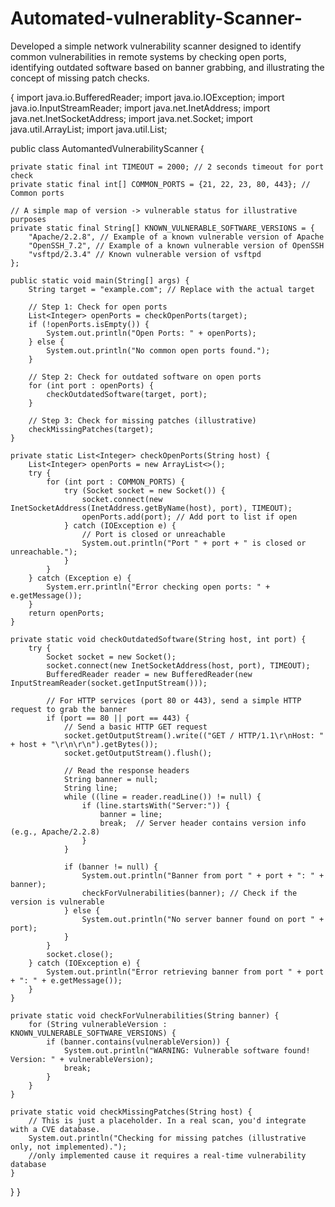 # Automated-vulnerablity-Scanner-
Developed a simple network vulnerability scanner designed to identify common vulnerabilities in remote systems by checking open ports, identifying outdated software based on banner grabbing, and illustrating the concept of missing patch checks.

{
import java.io.BufferedReader;
import java.io.IOException;
import java.io.InputStreamReader;
import java.net.InetAddress;
import java.net.InetSocketAddress;
import java.net.Socket;
import java.util.ArrayList;
import java.util.List;

public class AutomantedVulnerabilityScanner {

    private static final int TIMEOUT = 2000; // 2 seconds timeout for port check
    private static final int[] COMMON_PORTS = {21, 22, 23, 80, 443}; // Common ports

    // A simple map of version -> vulnerable status for illustrative purposes
    private static final String[] KNOWN_VULNERABLE_SOFTWARE_VERSIONS = {
        "Apache/2.2.8", // Example of a known vulnerable version of Apache
        "OpenSSH_7.2", // Example of a known vulnerable version of OpenSSH
        "vsftpd/2.3.4" // Known vulnerable version of vsftpd
    };

    public static void main(String[] args) {
        String target = "example.com"; // Replace with the actual target

        // Step 1: Check for open ports
        List<Integer> openPorts = checkOpenPorts(target);
        if (!openPorts.isEmpty()) {
            System.out.println("Open Ports: " + openPorts);
        } else {
            System.out.println("No common open ports found.");
        }

        // Step 2: Check for outdated software on open ports
        for (int port : openPorts) {
            checkOutdatedSoftware(target, port);
        }

        // Step 3: Check for missing patches (illustrative)
        checkMissingPatches(target);
    }

    private static List<Integer> checkOpenPorts(String host) {
        List<Integer> openPorts = new ArrayList<>();
        try {
            for (int port : COMMON_PORTS) {
                try (Socket socket = new Socket()) {
                    socket.connect(new InetSocketAddress(InetAddress.getByName(host), port), TIMEOUT);
                    openPorts.add(port); // Add port to list if open
                } catch (IOException e) {
                    // Port is closed or unreachable
                    System.out.println("Port " + port + " is closed or unreachable.");
                }
            }
        } catch (Exception e) {
            System.err.println("Error checking open ports: " + e.getMessage());
        }
        return openPorts;
    }

    private static void checkOutdatedSoftware(String host, int port) {
        try {
            Socket socket = new Socket();
            socket.connect(new InetSocketAddress(host, port), TIMEOUT);
            BufferedReader reader = new BufferedReader(new InputStreamReader(socket.getInputStream()));

            // For HTTP services (port 80 or 443), send a simple HTTP request to grab the banner
            if (port == 80 || port == 443) {
                // Send a basic HTTP GET request
                socket.getOutputStream().write(("GET / HTTP/1.1\r\nHost: " + host + "\r\n\r\n").getBytes());
                socket.getOutputStream().flush();

                // Read the response headers
                String banner = null;
                String line;
                while ((line = reader.readLine()) != null) {
                    if (line.startsWith("Server:")) {
                        banner = line;
                        break;  // Server header contains version info (e.g., Apache/2.2.8)
                    }
                }

                if (banner != null) {
                    System.out.println("Banner from port " + port + ": " + banner);
                    checkForVulnerabilities(banner); // Check if the version is vulnerable
                } else {
                    System.out.println("No server banner found on port " + port);
                }
            }
            socket.close();
        } catch (IOException e) {
            System.out.println("Error retrieving banner from port " + port + ": " + e.getMessage());
        }
    }

    private static void checkForVulnerabilities(String banner) {
        for (String vulnerableVersion : KNOWN_VULNERABLE_SOFTWARE_VERSIONS) {
            if (banner.contains(vulnerableVersion)) {
                System.out.println("WARNING: Vulnerable software found! Version: " + vulnerableVersion);
                break;
            }
        }
    }

    private static void checkMissingPatches(String host) {
        // This is just a placeholder. In a real scan, you'd integrate with a CVE database.
        System.out.println("Checking for missing patches (illustrative only, not implemented).");
        //only implemented cause it requires a real-time vulnerability database
    }
}
}
